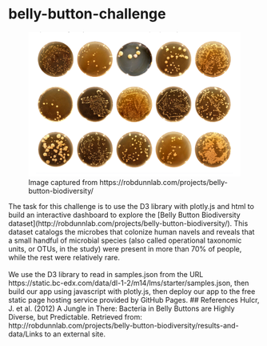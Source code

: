 # belly-button-challenge
<figure>
<img src="./images/BellyButtonBiodiversity.png" alt="Belly Button Biodiversity Showcase">
<figcaption>Image captured from https://robdunnlab.com/projects/belly-button-biodiversity/</figcaption>
</figure>
The task for this challenge is to use the D3 library with plotly.js and html to build an interactive dashboard to explore the [Belly Button Biodiversity dataset](http://robdunnlab.com/projects/belly-button-biodiversity/). This dataset catalogs the microbes that colonize human navels and reveals that a small handful of microbial species (also called operational taxonomic units, or OTUs, in the study) were present in more than 70% of people, while the rest were relatively rare.</br></br>
We use the D3 library to read in samples.json from the URL https://static.bc-edx.com/data/dl-1-2/m14/lms/starter/samples.json, then build our app using javascript with plotly.js, then deploy our app to the free static page hosting service provided by GitHub Pages.
## References
Hulcr, J. et al. (2012) A Jungle in There: Bacteria in Belly Buttons are Highly Diverse, but Predictable. Retrieved from: http://robdunnlab.com/projects/belly-button-biodiversity/results-and-data/Links to an external site.
